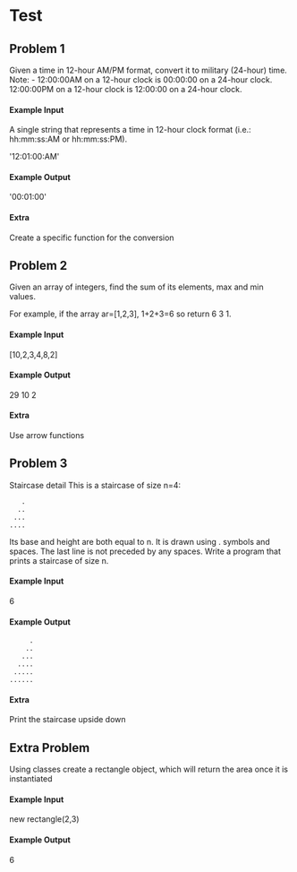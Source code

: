 # Test
## Problem 1
Given a time in 12-hour AM/PM format, convert it to military (24-hour) time.
Note: - 12:00:00AM on a 12-hour clock is 00:00:00 on a 24-hour clock. 
12:00:00PM on a 12-hour clock is 12:00:00 on a 24-hour clock.
#### Example Input
A single string that represents a time in 12-hour clock format (i.e.: hh:mm:ss:AM or hh:mm:ss:PM).

'12:01:00:AM'
#### Example Output
'00:01:00'
#### Extra
Create a specific function for the conversion

## Problem 2
Given an array of integers, find the sum of its elements, max and min values.

For example, if the array ar=[1,2,3], 1+2+3=6 so return 6 3 1.

#### Example Input
[10,2,3,4,8,2]
#### Example Output
29 10 2
#### Extra
Use arrow functions

## Problem 3
Staircase detail
This is a staircase of size n=4:

       .
      ..
     ...
    ....
Its base and height are both equal to n. It is drawn using . symbols and spaces. The last line is not preceded by any spaces.
Write a program that prints a staircase of size n.
#### Example Input
6
#### Example Output
         .
        ..
       ...
      ....
     .....
    ......
#### Extra
Print the staircase upside down

## Extra Problem
Using classes create a rectangle object, which will return the area once it is instantiated
#### Example Input
new rectangle(2,3)
#### Example Output
6
